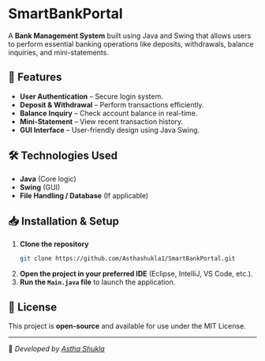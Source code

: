 # SmartBankPortal

A **Bank Management System** built using Java and Swing that allows users to perform essential banking operations like deposits, withdrawals, balance inquiries, and mini-statements.

## 🚀 Features
- **User Authentication** – Secure login system.
- **Deposit & Withdrawal** – Perform transactions efficiently.
- **Balance Inquiry** – Check account balance in real-time.
- **Mini-Statement** – View recent transaction history.
- **GUI Interface** – User-friendly design using Java Swing.

## 🛠️ Technologies Used
- **Java** (Core logic)
- **Swing** (GUI)
- **File Handling / Database** (If applicable)

## 📥 Installation & Setup
1. **Clone the repository**
   ```bash
   git clone https://github.com/Asthashukla1/SmartBankPortal.git
   ```
2. **Open the project in your preferred IDE** (Eclipse, IntelliJ, VS Code, etc.).
3. **Run the `Main.java` file** to launch the application.


## 📜 License
This project is **open-source** and available for use under the MIT License.

---
📌 *Developed by [Astha Shukla](https://github.com/Asthashukla1)*
